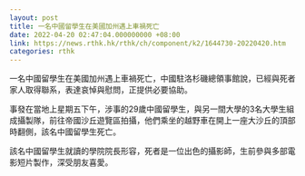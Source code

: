 ```yaml
---
layout: post
title: 一名中國留學生在美國加州遇上車禍死亡
date: 2022-04-20 02:47:04.000000000 +08:00
link: https://news.rthk.hk/rthk/ch/component/k2/1644730-20220420.htm
categories: rthk
---
```


一名中國留學生在美國加州遇上車禍死亡，中國駐洛杉磯總領事館說，已經與死者家人取得聯系，表達哀悼與慰問，正提供必要協助。

事發在當地上星期五下午，涉事的29歲中國留學生，與另一間大學的3名大學生組成攝製隊，前往帝國沙丘遊覽區拍攝，他們乘坐的越野車在開上一座大沙丘的頂部時翻側，該名中國留學生死亡。

該名中國留學生就讀的學院院長形容，死者是一位出色的攝影師，生前參與多部電影短片製作，深受朋友喜愛。
